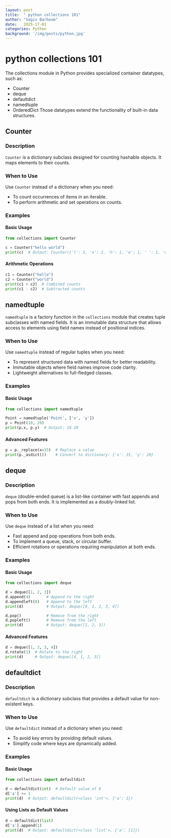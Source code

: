```yaml
---
layout: post
title:  " python collections 101"
author: "Sagiv Barhoom"
date:   2025-17-01
categories: Python
background: '/img/posts/python.jpg'
---
```



# python collections 101
The collections module in Python provides specialized container datatypes, such as:
- Counter
- deque
- defaultdict
- namedtuple
- OrderedDict
Those datatypes extend the functionality of built-in data structures.
## Counter

### Description
`Counter` is a dictionary subclass designed for counting hashable objects. It maps elements to their counts.

### When to Use
Use `Counter` instead of a dictionary when you need:
- To count occurrences of items in an iterable.
- To perform arithmetic and set operations on counts.

### Examples

#### Basic Usage
```python
from collections import Counter

c = Counter("hello world")
print(c)  # Output: Counter({'l': 3, 'o': 2, 'h': 1, 'e': 1, ' ': 1, 'w': 1, 'r': 1, 'd': 1})
```

#### Arithmetic Operations
```python
c1 = Counter("hello")
c2 = Counter("world")
print(c1 + c2)  # Combined counts
print(c1 - c2)  # Subtracted counts
```

## namedtuple
`namedtuple` is a factory function in the `collections` module that creates tuple subclasses with named fields.
It is an immutable data structure that allows access to elements using field names instead of positional indices.

### When to Use
Use `namedtuple` instead of regular tuples when you need:
- To represent structured data with named fields for better readability.
- Immutable objects where field names improve code clarity.
- Lightweight alternatives to full-fledged classes.

### Examples

#### Basic Usage
```python
from collections import namedtuple

Point = namedtuple('Point', ['x', 'y'])
p = Point(10, 20)
print(p.x, p.y)  # Output: 10 20
```

#### Advanced Features
```python
p = p._replace(x=15)  # Replace a value
print(p._asdict())    # Convert to dictionary: {'x': 15, 'y': 20}
```

## deque

### Description
`deque` (double-ended queue) is a list-like container with fast appends and pops from both ends. It is implemented as a doubly-linked list.

### When to Use
Use `deque` instead of a list when you need:
- Fast append and pop operations from both ends.
- To implement a queue, stack, or circular buffer.
- Efficient rotations or operations requiring manipulation at both ends.

### Examples

#### Basic Usage
```python
from collections import deque

d = deque([1, 2, 3])
d.append(4)       # Append to the right
d.appendleft(0)   # Append to the left
print(d)          # Output: deque([0, 1, 2, 3, 4])

d.pop()           # Remove from the right
d.popleft()       # Remove from the left
print(d)          # Output: deque([1, 2, 3])
```

#### Advanced Features
```python
d = deque([1, 2, 3, 4])
d.rotate(1)  # Rotate to the right
print(d)     # Output: deque([4, 1, 2, 3])
```

## defaultdict

### Description
`defaultdict` is a dictionary subclass that provides a default value for non-existent keys.

### When to Use
Use `defaultdict` instead of a dictionary when you need:
- To avoid key errors by providing default values.
- Simplify code where keys are dynamically added.

### Examples

#### Basic Usage
```python
from collections import defaultdict

d = defaultdict(int)  # Default value of 0
d['a'] += 1
print(d)  # Output: defaultdict(<class 'int'>, {'a': 1})
```

#### Using Lists as Default Values
```python
d = defaultdict(list)
d['a'].append(1)
print(d)  # Output: defaultdict(<class 'list'>, {'a': [1]})
```
